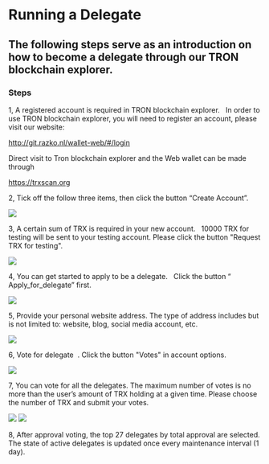 # Running a Delegate

## The following steps serve as an introduction on how to become a delegate through our TRON blockchain explorer.

### Steps
 
1, A registered account is required in TRON blockchain explorer.   In order to use TRON blockchain explorer, you will need to register an account, please visit our website:    

   http://git.razko.nl/wallet-web/#/login
 
   Direct visit to Tron blockchain explorer and the Web wallet can be made through 
    
   https://trxscan.org   
  
2, Tick off the follow three items, then click the button “Create Account”.     

![](https://raw.githubusercontent.com/ybhgenius/Documentation/master/images/running_a_delegate/create_account.png) 

3, A certain sum of TRX is required in your new account.   10000 TRX for testing will be sent to your testing account. Please click the button "Request TRX for testing".  

![](https://raw.githubusercontent.com/ybhgenius/Documentation/master/images/running_a_delegate/request_for_testing.png)

4, You can get started to apply to be a delegate.   Click the button “ Apply_for_delegate” first.  

![](https://raw.githubusercontent.com/ybhgenius/Documentation/master/images/running_a_delegate/apply_for_delegate.png)

5, Provide your personal website address. The type of address includes but is not limited to: website, blog, social media account, etc.  

![](https://raw.githubusercontent.com/ybhgenius/Documentation/master/images/running_a_delegate/personal_address.png)

6, Vote for delegate  . Click the button "Votes" in account options.  

![](https://raw.githubusercontent.com/ybhgenius/Documentation/master/images/running_a_delegate/votes.png)

7, You can vote for all the delegates. The maximum number of votes is no more than the user’s amount of TRX holding at a given time. Please choose the number of TRX and submit your votes.  

![](https://raw.githubusercontent.com/ybhgenius/Documentation/master/images/running_a_delegate/submit_votes_1.png)
![](https://raw.githubusercontent.com/ybhgenius/Documentation/master/images/running_a_delegate/submit_votes_2.png)

8, After approval voting, the top 27 delegates by total approval are selected. The state of active delegates is updated once every maintenance interval (1 day).